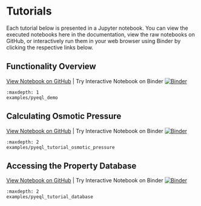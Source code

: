 # Tutorials

Each tutorial below is presented in a Jupyter notebook. You can view the executed notebooks here
in the documentation, view the raw notebooks on GitHub, or interactively run them in your web
browser using Binder by clicking the respective links below.

## Functionality Overview

[View Notebook on GitHub](https://github.com/KingsburyLab/pyEQL/tree/main/docs/examples/pyeql_demo.ipynb) | Try Interactive Notebook on Binder [![Binder](https://mybinder.org/badge_logo.svg)](https://mybinder.org/v2/gh/KingsburyLab/pyEQL/main?labpath=docs%2Fexamples%2Fpyeql_demo.ipynb)

```{toctree}
:maxdepth: 1
examples/pyeql_demo
```

## Calculating Osmotic Pressure

[View Notebook on GitHub](https://github.com/KingsburyLab/pyEQL/tree/main/docs/examples/pyeql_tutorial_osmotic_pressure.ipynb) | Try Interactive Notebook on Binder [![Binder](https://mybinder.org/badge_logo.svg)](https://mybinder.org/v2/gh/KingsburyLab/pyEQL/main?labpath=docs%2Fexamples%2Fpyeql_tutorial_osmotic_pressure.ipynb)

```{toctree}
:maxdepth: 2
examples/pyeql_tutorial_osmotic_pressure
```

## Accessing the Property Database

[View Notebook on GitHub](https://github.com/KingsburyLab/pyEQL/tree/main/docs/examples/pyeql_tutorial_database.ipynb) | Try Interactive Notebook on Binder [![Binder](https://mybinder.org/badge_logo.svg)](https://mybinder.org/v2/gh/KingsburyLab/pyEQL/main?labpath=docs%2Fexamples%2Fpyeql_tutorial_osmotic_pressure.ipynb)

```{toctree}
:maxdepth: 2
examples/pyeql_tutorial_database
```
